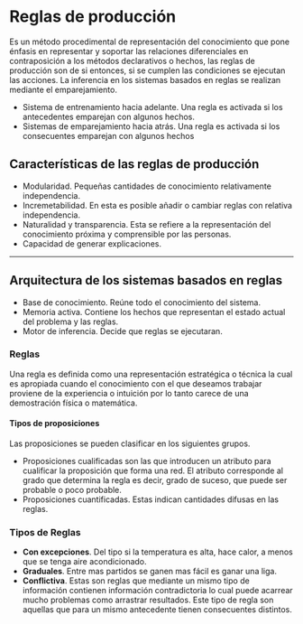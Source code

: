 # Reglas de producción
Es un método procedimental de representación del conocimiento que pone énfasis en representar y soportar las relaciones diferenciales en contraposición a los métodos declarativos o hechos, las reglas de producción son de si entonces, si se cumplen las condiciones se ejecutan las acciones.
La inferencia en los sistemas basados en reglas se realizan mediante el emparejamiento.
- Sistema de entrenamiento hacia adelante. Una regla es activada si los antecedentes emparejan con algunos hechos.
- Sistemas de emparejamiento hacia atrás. Una regla es activada si los consecuentes emparejan con algunos hechos

## Características de las reglas de producción
- Modularidad. Pequeñas cantidades de conocimiento relativamente independencia.
- Incremetabilidad. En esta es posible añadir o cambiar reglas con relativa independencia.
- Naturalidad y transparencia. Esta se refiere a la representación del conocimiento próxima y comprensible por las personas.
- Capacidad de generar explicaciones.

---

## Arquitectura de los sistemas basados en reglas
- Base de conocimiento. Reúne todo el conocimiento del sistema.
- Memoria activa. Contiene los hechos que representan el estado actual del problema y las reglas.
- Motor de inferencia. Decide que reglas se ejecutaran.

### Reglas
Una regla es definida como una representación estratégica o técnica la cual es apropiada cuando el conocimiento con el que deseamos trabajar proviene de la experiencia o intuición por lo tanto carece de una demostración física o matemática.

#### Tipos de proposiciones
Las proposiciones se pueden clasificar en los siguientes grupos.
- Proposiciones cualificadas son las que introducen un atributo para cualificar la proposición que forma una red. El atributo corresponde al grado que determina la regla es decir, grado de suceso, que puede ser probable o poco probable.
- Proposiciones cuantificadas. Estas indican cantidades difusas en las reglas.

### Tipos de Reglas
- **Con excepciones**. Del tipo si la temperatura es alta, hace calor, a menos que se tenga aire acondicionado.
- **Graduales**. Entre mas partidos se ganen mas fácil es ganar una liga.
- **Conflictiva**. Estas son reglas que mediante un mismo tipo de información contienen información contradictoria lo cual puede acarrear mucho problemas como arrastrar resultados. Este tipo de regla son aquellas que para un mismo antecedente tienen consecuentes distintos.
